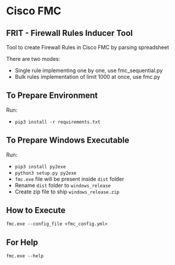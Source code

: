 # Cisco FMC
## FRIT - Firewall Rules Inducer Tool

Tool to create Firewall Rules in Cisco FMC by parsing spreadsheet

There are two modes:
- Single rule implementing one by one, use fmc_sequential.py
- Bulk rules implementation of limit 1000 at once, use fmc.py

## To Prepare Environment
Run:
- `pip3 install -r requirements.txt`

## To Prepare Windows Executable
Run:
- `pip3 install py2exe`
- `python3 setup.py py2exe`
- `fmc.exe` file will be present inside `dist` folder
- Rename `dist` folder to `windows_release`
- Create zip file to ship `windows_release.zip`

## How to Execute
`fmc.exe --config_file <fmc_config.yml>`

## For Help
`fmc.exe --help`
